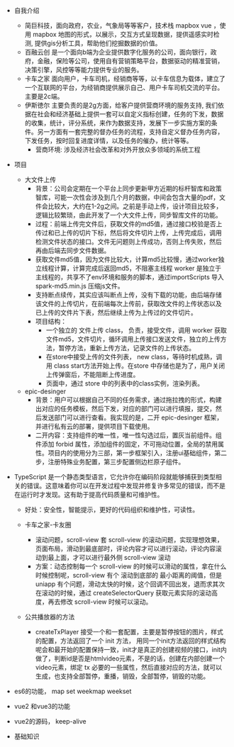 - 自我介绍
  - 简巨科技，面向政府，农业，气象局等等客户，技术栈 mapbox vue ，使用 mapbox 地图的形式，以展示，交互方式呈现数据，提供遥感实时检测, 提供gis分析工具，帮助他们挖掘数据的价值。
  - 百融云创 是一个面向b端为企业提供数字化服务的公司，面向银行，政府，金融，保险等公司，使用自有营销策略平台，数据驱动的精准营销，决策引擎，风控等等能力提供专业的服务。
  - 卡车之家 面向用户，卡车司机，经销商等等，以卡车信息为载体，建立了一个互联网的平台，为经销商提供展示自己、用户卡车司机交流的平台。主要是2c端。
  - 伊斯徳尔 主要负责的是2g方面，给客户提供营商环境的服务支持, 我们依据在社会和经济基础上提供一套可以自定义指标创建，任务的下发，数据的收集，统计，评分系统，来作为数据支持，发展下一步实施方案的条件。另一方面有一套完整的督办任务的流程，支持自定义督办任务内容，下发任务，按时回复进度详情，以及任务的催办，统计等等。
    - 营商环境: 涉及经济社会改革和对外开放众多领域的系统工程

- 项目
  - 大文件上传
    - 背景：公司会定期在一个平台上同步更新甲方近期的标杆智库和政策智库，可能一次性会涉及到几个月的数据，中间会包含大量的pdf，文件会比较大，大约在1-2g之间。之前是手动上传，设计项目比较多，逻辑比较繁琐，由此开发了一个大文件上传，同步智库文件的功能。
    - 过程：前端上传完文件后，获取文件的md5值，通过接口校验是否上传过和已上传的切片下标，然后将文件切片上传，上传完成后，调用检测文件状态的接口。文件无问题则上传成功，否则上传失败，然后再由后端去同步文件数据。
    - 获取文件md5值，因为文件比较大，计算md5比较慢，通过worker独立线程计算，计算完成后返回md5，不阻塞主线程 worker 是独立于主线程的，共享不了env环境和服务的脚本，通过importScripts 导入spark-md5.min.js 压缩js文件。
    - 支持断点续传，其实应该叫断点上传，没有下载的功能，由后端存储该文件的上传切片，在前端每次上传前，获取改文件的上传状态以及已上传的文件片下表，然后继续上传为上传过的文件切片。
    - 项目结构：
      - 一个独立的 文件上传 class， 负责，接受文件，调用 worker 获取文件md5，文件切片，循环调用上传接口发送文件，独立的上传方法，暂停方法，重新上传方法，记录文件的上传状态。
      - 在store中接受上传的文件列表， new class，等待时机成熟，调用 class start方法开始上传。在store 中存储也是为了，用户关闭上传弹窗后，不能阻断上传进度。
      - 页面中，通过 store 中的列表中的class实例，渲染列表。
  - epic-desinger
    - 背景：用户可以根据自己不同的任务需求，通过拖拉拽的形式，构建出对应的任务模板，然后下发，对应的部门可以进行填报，提交，然后发送部门可以进行查看。我实现的是，二开 epic-desinger 框架，并进行私有云的部署，提供项目下载使用。
    - 二开内容：支持组件的唯一性，唯一性勾选过后，置灰当前组件。组件添加 forbid 属性，添加组件的固定，不可拖动位置，全局的禁用属性。项目内的使用分为三部，第一步框架引入，注册ui基础组件，第二步，注册特殊业务配置，第三步配置侧边栏原子组件。

- TypeScript 是一个静态类型语言，它允许你在编码阶段就能够捕获到类型相关的错误。这意味着你可以在开发过程中发现并修复许多常见的错误，而不是在运行时才发现。这有助于提高代码质量和可维护性。
  - 好处：安全性，智能提示，更好的代码组织和维护性，可读性。

  - 卡车之家-卡友圈
    - 滚动问题，scroll-view 套 scroll-view 的滚动问题，实现理想效果，页面布局，滑动到最底部时，评论内容才可以进行滚动，评论内容滚动到最上面，才可以进行最外侧 scroll-view 滚动
    - 方案：动态控制每一个 scroll-view 的时候可以滑动的属性，拿在什么时候控制呢，scroll-view 有个 滚动到底部的 最小距离的阈值，但是 uniapp 有个问题，滑动太快的时候，这个回调不回出发，退而求其次 在滚动的时候，通过 createSelectorQuery 获取元素实际的滚动高度，再去修改 scroll-view 时候可以滚动。
  - 公共播放器的方法
    - createTxPlayer 接受一个和一套配置，主要是暂停按钮的图片，样式的配置，方法返回了一个 init 方法， 用同一个init方法返回的样式结构呢会和最开始的配置保持一致，init才是真正的创建视频的接口，init内做了，判断id是否是htmlvideo元素，不是的话，创建在内部创建一个video元素，绑定 tx 必要的一些属性，然后直接对应的方法，就可以生成，也支持全部暂停，重播，销毁，全部暂停，销毁的功能。

- es6的功能， map set weekmap weekset
- vue2 和vue3的功能
- vue2的源码， keep-alive
- 基础知识
